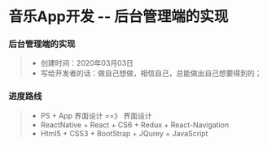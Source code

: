 
音乐App开发 -- 后台管理端的实现
 ==
###   后台管理端的实现
 > * 创建时间：2020年03月03日
 > * 写给开发者的话：做自己想做，相信自己，总能做出自己想要得到的；
 
###  进度路线
 > * PS + App 界面设计  ==》 界面设计
 > * ReactNative + React + CS6 + Redux + React-Navigation
 > * Html5 + CSS3 + BootStrap + JQurey + JavaScript
